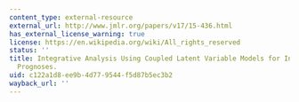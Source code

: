 ```yaml
---
content_type: external-resource
external_url: http://www.jmlr.org/papers/v17/15-436.html
has_external_license_warning: true
license: https://en.wikipedia.org/wiki/All_rights_reserved
status: ''
title: Integrative Analysis Using Coupled Latent Variable Models for Individualizing
  Prognoses.
uid: c122a1d8-ee9b-4d77-9544-f5d87b5ec3b2
wayback_url: ''
---
```

